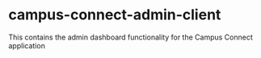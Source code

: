 # campus-connect-admin-client
This contains the admin dashboard functionality for the Campus Connect application
